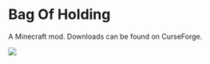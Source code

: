 # Bag Of Holding

A Minecraft mod. Downloads can be found on CurseForge.

![](https://i.imgur.com/8gTQlTt.png)

